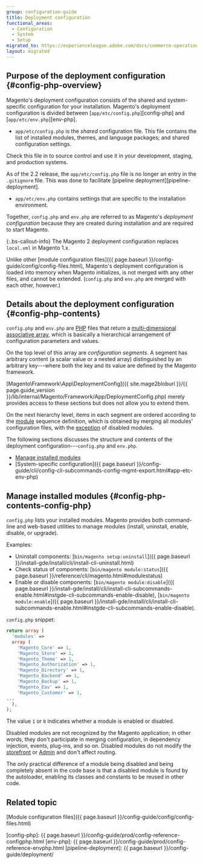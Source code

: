 ```yaml
---
group: configuration-guide
title: Deployment configuration
functional_areas:
  - Configuration
  - System
  - Setup
migrated_to: https://experienceleague.adobe.com/docs/commerce-operations/configuration-guide/files/deployment-files.html
layout: migrated
---
```


## Purpose of the deployment configuration {#config-php-overview}

Magento's deployment configuration consists of the shared and system-specific configuration for your installation. Magento's deployment configuration is divided between [`app/etc/config.php`][config-php] and [`app/etc/env.php`][env-php].

*  `app/etc/config.php` is the _shared_ configuration file.
  This file contains the list of installed modules, themes, and language packages; and shared configuration settings.

  Check this file in to source control and use it in your development, staging, and production systems.

  As of the 2.2 release, the `app/etc/config.php` file is no longer an entry in the `.gitignore` file.
  This was done to facilitate [pipeline deployment][pipeline-deployment].

*  `app/etc/env.php` contains settings that are specific to the installation environment.

Together, `config.php` and `env.php` are referred to as Magento's _deployment configuration_ because they are created during installation and are required to start Magento.

{:.bs-callout-info}
The Magento 2 deployment configuration replaces `local.xml` in Magento 1.x.

Unlike other [module configuration files]({{ page.baseurl }}/config-guide/config/config-files.html), Magento's deployment configuration is loaded into memory when Magento initializes, is not merged with any other files, and cannot be extended. (`config.php` and `env.php` are merged with each other, however.)

## Details about the deployment configuration {#config-php-contents}

`config.php` and `env.php` are [PHP](https://glossary.magento.com/php) files that return a [multi-dimensional associative array](http://www.w3schools.com/php/php_arrays.asp), which is basically a hierarchical arrangement of configuration parameters and values.

On the top level of this array are *configuration segments*. A segment has arbitrary content (a scalar value or a nested array) distinguished by an arbitrary key---where both the key and its value are defined by the Magento framework.

[Magento\Framework\App\DeploymentConfig]({{ site.mage2bloburl }}/{{ page.guide_version }}/lib/internal/Magento/Framework/App/DeploymentConfig.php) merely provides access to these sections but does not allow you to extend them.

On the next hierarchy level, items in each segment are ordered according to the [module](https://glossary.magento.com/module) sequence definition, which is obtained by merging all modules' configuration files, with the [exception](https://glossary.magento.com/exception) of disabled modules.

The following sections discusses the structure and contents of the deployment configuration---`config.php` and `env.php`.

*  [Manage installed modules](#config-php-contents-config-php)
*  [System-specific configuration]({{ page.baseurl }}/config-guide/cli/config-cli-subcommands-config-mgmt-export.html#app-etc-env-php)

## Manage installed modules {#config-php-contents-config-php}

`config.php` lists your installed modules. Magento provides both command-line and web-based utilities to manage modules (install, uninstall, enable, disable, or upgrade).

Examples:

*  Uninstall components: [`bin/magento setup:uninstall`]({{ page.baseurl }}/install-gde/install/cli/install-cli-uninstall.html)
*  Check status of components: [`bin/magento module:status`]({{ page.baseurl }}/reference/cli/magento.html#modulestatus)
*  Enable or disable components: [`bin/magento module:disable`]({{ page.baseurl }}/install-gde/install/cli/install-cli-subcommands-enable.html#instgde-cli-subcommands-enable-disable), [`bin/magento module:enable`]({{ page.baseurl }}/install-gde/install/cli/install-cli-subcommands-enable.html#instgde-cli-subcommands-enable-disable).

`config.php` snippet:

```php
return array (
  'modules' =>
  array (
    'Magento_Core' => 1,
    'Magento_Store' => 1,
    'Magento_Theme' => 1,
    'Magento_Authorization' => 1,
    'Magento_Directory' => 1,
    'Magento_Backend' => 1,
    'Magento_Backup' => 1,
    'Magento_Eav' => 1,
    'Magento_Customer' => 1,
...
  ),
);
```

The value `1` or `0` indicates whether a module is enabled or disabled.

Disabled modules are not recognized by the Magento application; in other words, they don't participate in merging configuration, in dependency injection, events, plug-ins, and so on. Disabled modules do not modify the [storefront](https://glossary.magento.com/storefront) or [Admin](https://glossary.magento.com/admin) and don't affect routing.

The only practical difference of a module being disabled and being completely absent in the code base is that a disabled module is found by the autoloader, enabling its classes and constants to be reused in other code.

## Related topic

[Module configuration files]({{ page.baseurl }}/config-guide/config/config-files.html)

[config-php]: {{ page.baseurl }}/config-guide/prod/config-reference-configphp.html
[env-php]: {{ page.baseurl }}/config-guide/prod/config-reference-envphp.html
[pipeline-deployment]: {{ page.baseurl }}/config-guide/deployment/
